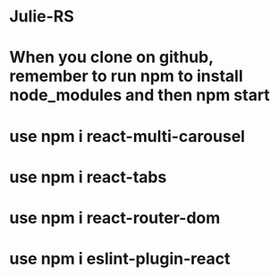 # Julie-RS

# When you clone on github, remember to run npm to install node_modules and then npm start
# use npm i react-multi-carousel
# use npm i react-tabs
# use npm i react-router-dom
# use npm i eslint-plugin-react

